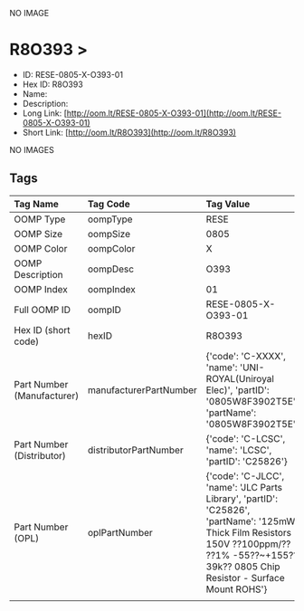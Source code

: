 


  
NO IMAGE  
# R8O393 > 

- ID: RESE-0805-X-O393-01
- Hex ID: R8O393
- Name: 
- Description: 
- Long Link: [http://oom.lt/RESE-0805-X-O393-01](http://oom.lt/RESE-0805-X-O393-01)
- Short Link: [http://oom.lt/R8O393](http://oom.lt/R8O393)
  
NO IMAGES  
## Tags
  

|Tag Name|Tag Code|Tag Value|
| :--- | :--- | :--- |
|OOMP Type|oompType|RESE|
|OOMP Size|oompSize|0805|
|OOMP Color|oompColor|X|
|OOMP Description|oompDesc|O393|
|OOMP Index|oompIndex|01|
|Full OOMP ID|oompID|RESE-0805-X-O393-01|
|Hex ID (short code)|hexID|R8O393|
|Part Number (Manufacturer)|manufacturerPartNumber|{'code': 'C-XXXX', 'name': 'UNI-ROYAL(Uniroyal Elec)', 'partID': '0805W8F3902T5E', 'partName': '0805W8F3902T5E'}|
|Part Number (Distributor)|distributorPartNumber|{'code': 'C-LCSC', 'name': 'LCSC', 'partID': 'C25826'}|
|Part Number (OPL)|oplPartNumber|{'code': 'C-JLCC', 'name': 'JLC Parts Library', 'partID': 'C25826', 'partName': '125mW Thick Film Resistors 150V ??100ppm/?? ??1% -55??~+155?? 39k?? 0805  Chip Resistor - Surface Mount ROHS'}|
||||
